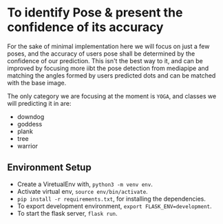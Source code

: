 # To identify Pose & present the confidence of its accuracy

For the sake of minimal implementation here we will focus on just a few poses, and the accuracy of users pose shall be determined by the confidence of our prediction.
This isn't the best way to it, and can be improved by focusing more iibt the pose detection from mediapipe and matching the angles formed by users predicted dots and can be matched with the base image.

The only category we are focusing at the moment is `YOGA`, and classes we will predicting it in are:

- downdog
- goddess
- plank
- tree
- warrior

## Environment Setup

* Create a ViretualEnv with, ```python3 -m venv env```.
* Activate virtual env, ```source env/bin/activate```.
* ```pip install -r requirements.txt```, for installing the dependencies.
* To export development environment, ```export FLASK_ENV=development```.
* To start the flask server, ```flask run```.
